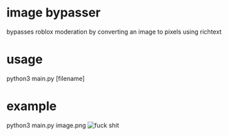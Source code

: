 # image bypasser
bypasses roblox moderation by converting an image to pixels using richtext

# usage
python3 main.py \[filename]

# example
python3 main.py image.png
![fuck shit]([http://url/to/img.png](https://cdn.discordapp.com/attachments/1106193229491228753/1111071622087049337/image.png))
